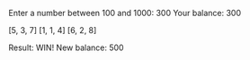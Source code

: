Enter a number between 100 and 1000:
300
Your balance: 300

[5, 3, 7]
[1, 1, 4]
[6, 2, 8]

Result: WIN!
New balance: 500

